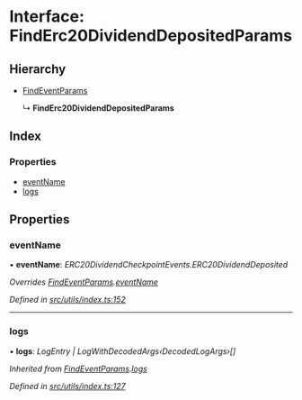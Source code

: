 # Interface: FindErc20DividendDepositedParams

## Hierarchy

* [FindEventParams](_utils_index_.findeventparams.md)

  ↳ **FindErc20DividendDepositedParams**

## Index

### Properties

* [eventName](_utils_index_.finderc20dividenddepositedparams.md#eventname)
* [logs](_utils_index_.finderc20dividenddepositedparams.md#logs)

## Properties

###  eventName

• **eventName**: *ERC20DividendCheckpointEvents.ERC20DividendDeposited*

*Overrides [FindEventParams](_utils_index_.findeventparams.md).[eventName](_utils_index_.findeventparams.md#eventname)*

*Defined in [src/utils/index.ts:152](https://github.com/PolymathNetwork/polymath-sdk/blob/550676f/src/utils/index.ts#L152)*

___

###  logs

• **logs**: *LogEntry | LogWithDecodedArgs‹DecodedLogArgs›[]*

*Inherited from [FindEventParams](_utils_index_.findeventparams.md).[logs](_utils_index_.findeventparams.md#logs)*

*Defined in [src/utils/index.ts:127](https://github.com/PolymathNetwork/polymath-sdk/blob/550676f/src/utils/index.ts#L127)*
